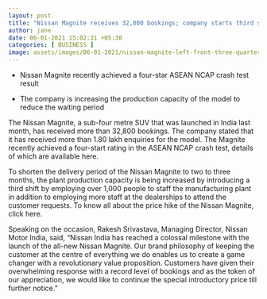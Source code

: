 ```yaml
---
layout: post
title: "Nissan Magnite receives 32,800 bookings; company starts third shift to cater to the demand"
author: jane 
date: 06-01-2021 15:02:31 +05:30 
categories: [ BUSINESS ] 
image: assets/images/06-01-2021/nissan-magnite-left-front-three-quarter0.jpeg
---
```

- Nissan Magnite recently achieved a four-star ASEAN NCAP crash test result

- The company is increasing the production capacity of the model to reduce the waiting period

The Nissan Magnite, a sub-four metre SUV that was launched in India last month, has received more than 32,800 bookings. The company stated that it has received more than 1.80 lakh enquiries for the model. The Magnite recently achieved a four-start rating in the ASEAN NCAP crash test, details of which are available here.

To shorten the delivery period of the Nissan Magnite to two to three months, the plant production capacity is being increased by introducing a third shift by employing over 1,000 people to staff the manufacturing plant in addition to employing more staff at the dealerships to attend the customer requests. To know all about the price hike of the Nissan Magnite, click here.

Speaking on the occasion, Rakesh Srivastava, Managing Director, Nissan Motor India, said, “Nissan India has reached a colossal milestone with the launch of the all-new Nissan Magnite. Our brand philosophy of keeping the customer at the centre of everything we do enables us to create a game changer with a revolutionary value proposition. Customers have given their overwhelming response with a record level of bookings and as the token of our appreciation, we would like to continue the special introductory price till further notice.”